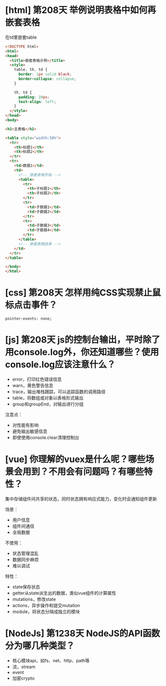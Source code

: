 # [html] 第208天 举例说明表格中如何再嵌套表格

在td里嵌套table
```html
<!DOCTYPE html>
<html>
<head>
  <title>嵌套表格示例</title>
  <style>
    table, th, td {
      border: 1px solid black;
      border-collapse: collapse;
    }

    th, td {
      padding: 10px;
      text-align: left;
    }
  </style>
</head>
<body>

<h2>主表格</h2>

<table style="width:50%">
  <tr>
    <th>标题1</th>
    <th>标题2</th>
  </tr>
  <tr>
    <td>数据1</td>
    <td>
      <!-- 嵌套表格开始 -->
      <table>
        <tr>
          <th>子标题1</th>
          <th>子标题2</th>
        </tr>
        <tr>
          <td>子数据1</td>
          <td>子数据2</td>
        </tr>
        <tr>
          <td>子数据3</td>
          <td>子数据4</td>
        </tr>
      </table>
      <!-- 嵌套表格结束 -->
    </td>
  </tr>
</table>

</body>
</html>

```
# [css] 第208天 怎样用纯CSS实现禁止鼠标点击事件？

`pointer-events: none;`

# [js] 第208天 js的控制台输出，平时除了用console.log外，你还知道哪些？使用console.log应该注意什么？

- error，打印红色错误信息
- warn，黄色警告信息
- trace，输出堆栈跟踪，可以追踪函数的调用路径
- table，将数组或对象以表格形式输出
- group和groupEnd，对输出进行分组

注意点：
- 对性能有影响
- 避免输出敏感信息
- 即使使用console.clear清理控制台

# [vue] 你理解的vuex是什么呢？哪些场景会用到？不用会有问题吗？有哪些特性？

集中存储组件间共享的状态，同时状态拥有响应式能力，变化时会通知组件更新

场景：
- 用户信息
- 组件间通信
- 全局数据

不使用：
- 状态管理混乱
- 数据同步麻烦
- 难以调试

特性：
- state保存状态
- getter从state派生出的数据，类似vue组件的计算属性
- mutations，修改state
- actions，异步操作和提交mutation
- module，将状态分隔成独立的模块

# [NodeJs] 第1238天 NodeJS的API函数分为哪几种类型？

- 核心模块api，如fs、net、http、path等
- 流，stream
- event
- 加密crypto
